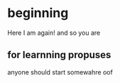 # beginning

Here I am again!
and so you are

## for learnning propuses

anyone should start somewahre oof